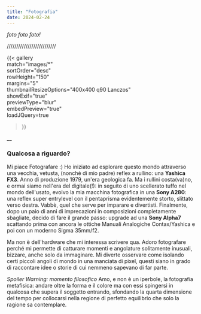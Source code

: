 ```yaml
---
title: "Fotografia"
date: 2024-02-24
---
```


_foto foto foto!_

//////////////////////////

{{<
  gallery  
  match="images/*"  
  sortOrder="desc"  
  rowHeight="150"  
  margins="5"  
  thumbnailResizeOptions="400x400 q90 Lanczos"  
  showExif="true"  
  previewType="blur"  
  embedPreview="true"  
  loadJQuery=true  
>}}

__

### Qualcosa a riguardo?

Mi piace Fotografare :) Ho iniziato ad esplorare questo mondo attraverso una vecchia, vetusta, (nonchè di mio padre) reflex a rullino: una **Yashica FX3**. Anno di produzione 1979, un'era geologica fa. Ma i rullini costa(va)no, e ormai siamo nell'era del digitale(!): in seguito di uno scellerato tuffo nel mondo dell'usato, evolvo la mia macchina fotografica in una **Sony A280**: una reflex super entrylevel con il pentaprisma evidentemente storto, slittato verso destra. Vabbè, quel che serve per imparare e divertisti. Finalmente, dopo un paio di anni di imprecazioni in composizioni completamente sbagliate, decido di fare il grande passo: upgrade ad una **Sony Alpha7** scattando prima con ancora le ottiche Manuali Analogiche Contax/Yashica e poi con un moderno Sigma 35mm/f2.

Ma non è dell'hardware che mi interessa scrivere qua. Adoro fotografare perché mi permette di catturare momenti e angolature solitamente inusuali, bizzare, anche solo da immaginare. Mi diverte osservare come isolando certi piccoli angoli di mondo in una manciata di pixel, questi siano in grado di raccontare idee o storie di cui nemmeno sapevano di far parte.

_Spoiler Warning: momento filosofico_
Amo, e non è un iperbole, la fotografia metafisica: andare oltre la forma e il colore ma con essi spingersi in qualcosa che supera il soggetto entrando, sfondando la quarta dimensione del tempo per collocarsi nella regione di perfetto equilibrio che solo la ragione sa contemplare.
